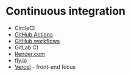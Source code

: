 # Continuous integration

* CircleCI
* [GitHub Actions](github-actions.md)
* [GitHub workflows](github-workflows.md)
* GitLab CI
* [Render.com](https://render.com/)
* [fly.io](https://fly.io)
* [Vercel](https://vercel.com/) - front-end focus
